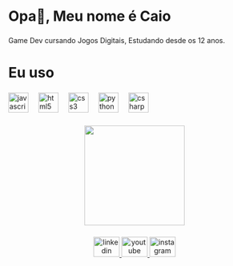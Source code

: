 <h1 align="left">Opa👋, Meu nome é Caio</h1>

###

<p align="left">Game Dev cursando Jogos Digitais, Estudando desde os 12 anos.</p>

###

<h1 align="left">Eu uso</h1>

###

<div align="left">
  <img src="https://cdn.jsdelivr.net/gh/devicons/devicon/icons/javascript/javascript-original.svg" height="40" alt="javascript logo"  />
  <img width="12" />
  <img src="https://cdn.jsdelivr.net/gh/devicons/devicon/icons/html5/html5-original.svg" height="40" alt="html5 logo"  />
  <img width="12" />
  <img src="https://cdn.jsdelivr.net/gh/devicons/devicon/icons/css3/css3-original.svg" height="40" alt="css3 logo"  />
  <img width="12" />
  <img src="https://cdn.jsdelivr.net/gh/devicons/devicon/icons/python/python-original.svg" height="40" alt="python logo"  />
  <img width="12" />
  <img src="https://cdn.jsdelivr.net/gh/devicons/devicon/icons/csharp/csharp-original.svg" height="40" alt="csharp logo"  />
</div>

###

<div align="center">
  <img height="200" src="https://camo.githubusercontent.com/067d7d92ceb82ef9867fc049b51db40988851d67c28975ed367a8e2bdfe840d5/68747470733a2f2f6d656469612e737469636b65727377696b692e6170702f6179616e6f6368616e2f323834383431372e3531322e77656270"  />
</div>

###

<div align="center">
  <a href="https://www.linkedin.com/in/caio-mattia-62b1aa363/" target="_blank">
    <img src="https://raw.githubusercontent.com/maurodesouza/profile-readme-generator/master/src/assets/icons/social/linkedin/default.svg" width="52" height="40" alt="linkedin logo"  />
  </a>
  <a href="https://www.youtube.com/@yiik" target="_blank">
    <img src="https://raw.githubusercontent.com/maurodesouza/profile-readme-generator/master/src/assets/icons/social/youtube/default.svg" width="52" height="40" alt="youtube logo"  />
  </a>
  <a href="http://instagram.com/caiomattia" target="_blank">
    <img src="https://raw.githubusercontent.com/maurodesouza/profile-readme-generator/master/src/assets/icons/social/instagram/default.svg" width="52" height="40" alt="instagram logo"  />
  </a>
</div>

###
